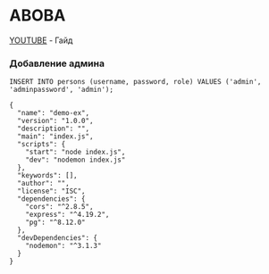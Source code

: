 # ABOBA

[YOUTUBE](https://youtu.be/p3RFMEixUOE?si=4pOFe2BRLqZN6ErL) - Гайд

### Добавление админа
```
INSERT INTO persons (username, password, role) VALUES ('admin', 'adminpassword', 'admin');
``` 

```
{
  "name": "demo-ex",
  "version": "1.0.0",
  "description": "",
  "main": "index.js",
  "scripts": {
    "start": "node index.js",
    "dev": "nodemon index.js"
  },
  "keywords": [],
  "author": "",
  "license": "ISC",
  "dependencies": {
    "cors": "^2.8.5",
    "express": "^4.19.2",
    "pg": "^8.12.0"
  },
  "devDependencies": {
    "nodemon": "^3.1.3"
  }
}
```
